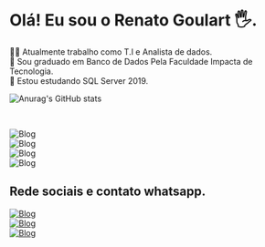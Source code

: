 #  Olá! Eu sou o Renato Goulart 🖐.

👨‍🏭 Atualmente trabalho como T.I e Analista de dados.\
📘 Sou graduado em Banco de Dados Pela Faculdade Impacta de Tecnologia.\
📘 Estou estudando SQL Server 2019.



![Anurag's GitHub stats](https://github-readme-stats.vercel.app/api?username=renatomgoulart&show_icons=true&theme=radical)
<div style="display: inline_block"><br>

 ![Blog](https://img.shields.io/badge/Microsoft_SQL_Server-CC2927?style=for-the-badge&logo=microsoft-sql-server&logoColor=white) \
![Blog](https://img.shields.io/badge/Python-14354C?style=for-the-badge&logo=python&logoColor=white) \
![Blog](https://img.shields.io/badge/Microsoft_Excel-217346?style=for-the-badge&logo=microsoft-excel&logoColor=white) \
![Blog](https://img.shields.io/badge/Microsoft_Office-D83B01?style=for-the-badge&logo=microsoft-office&logoColor=white) 

## Rede sociais e contato whatsapp.

[![Blog](https://img.shields.io/badge/LinkedIn-0077B5?style=for-the-badge&logo=linkedin&logoColor=white)](https://www.linkedin.com/in/renato-marques-goulart-256028154) \
[![Blog](https://img.shields.io/badge/Instagram-E4405F?style=for-the-badge&logo=instagram&logoColor=white)](https://www.instagram.com/renatomgoulart/)      
[![Blog](https://img.shields.io/badge/WhatsApp-25D366?style=for-the-badge&logo=whatsapp&logoColor=white)](https://wa.me/5511986603147)

</div>
